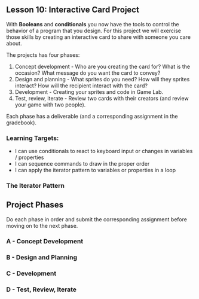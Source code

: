 ## Lesson 10: Interactive Card Project

With **Booleans** and **conditionals** you now have the tools to control the behavior of a program that you design. For this project we will exercise those skills by creating an interactive card to share with someone you care about.

The projects has four phases:

1. Concept development - Who are you creating the card for? What is the occasion? What message do you want the card to convey?
2. Design and planning - What sprites do you need? How will they sprites interact? How will the recipient interact with the card?
3. Development - Creating your sprites and code in Game Lab.
4. Test, review, iterate - Review two cards with their creators (and review your game with two people).

Each phase has a deliverable (and a corresponding assignment in the gradebook).

### Learning Targets:

* I can use conditionals to react to keyboard input or changes in variables / properties
* I can sequence commands to draw in the proper order
* I can apply the iterator pattern to variables or properties in a loop

### The Iterator Pattern

## Project Phases

Do each phase in order and submit the corresponding assignment before moving on to the next phase.

### A - Concept Development

### B - Design and Planning

### C - Development

### D - Test, Review, Iterate
